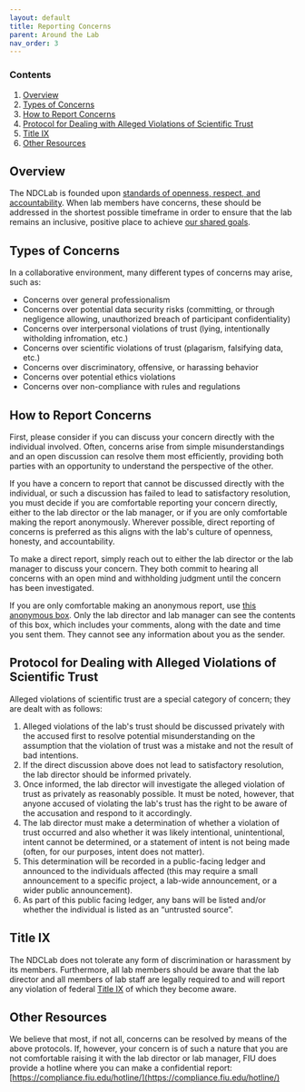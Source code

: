 ```yaml
---
layout: default
title: Reporting Concerns
parent: Around the Lab
nav_order: 3
---
```


### Contents
1. [Overview](#overview)
2. [Types of Concerns](#types-of-concerns)
3. [How to Report Concerns](#how-to-report-concerns)
4. [Protocol for Dealing with Alleged Violations of Scientific Trust](#protocol-for-dealing-with-alleged-violations-of-scientific-trust)
5. [Title IX](#title-ix)
6. [Other Resources](#other-resources)

## Overview
The NDCLab is founded upon [standards of openness, respect, and accountability](https://ndclab.github.io/wiki/docs/around-the-lab/community-standards.html). When lab members have concerns, these should be addressed in the shortest possible timeframe in order to ensure that the lab remains an inclusive, positive place to achieve [our shared goals](https://ndclab.github.io/wiki/docs/welcome/lab-culture.html).

## Types of Concerns
In a collaborative environment, many different types of concerns may arise, such as:

* Concerns over general professionalism
* Concerns over potential data security risks (committing, or through negligence allowing, unauthorized breach of participant confidentiality)
* Concerns over interpersonal violations of trust (lying, intentionally witholding infromation, etc.)
* Concerns over scientific violations of trust (plagarism, falsifying data, etc.)
* Concerns over discriminatory, offensive, or harassing behavior
* Concerns over potential ethics violations
* Concerns over non-compliance with rules and regulations

## How to Report Concerns
First, please consider if you can discuss your concern directly with the individual involved. Often, concerns arise from simple misunderstandings and an open discussion can resolve them most efficiently, providing both parties with an opportunity to understand the perspective of the other.

If you have a concern to report that cannot be discussed directly with the individual, or such a discussion has failed to lead to satisfactory resolution, you must decide if you are comfortable reporting your concern directly, either to the lab director or the lab manager, or if you are only comfortable making the report anonymously. Wherever possible, direct reporting of concerns is preferred as this aligns with the lab's culture of openness, honesty, and accountability.

To make a direct report, simply reach out to either the lab director or the lab manager to discuss your concern. They both commit to hearing all concerns with an open mind and withholding judgment until the concern has been investigated.

If you are only comfortable making an anonymous report, use [this anonymous box](http://freesuggestionbox.com/pub/pwsobxg). Only the lab director and lab manager can see the contents of this box, which includes your comments, along with the date and time you sent them. They cannot see any information about you as the sender.

## Protocol for Dealing with Alleged Violations of Scientific Trust
Alleged violations of scientific trust are a special category of concern; they are dealt with as follows: 

1. Alleged violations of the lab's trust should be discussed privately with the accused first to resolve potential misunderstanding on the assumption that the violation of trust was a mistake and not the result of bad intentions.
2. If the direct discussion above does not lead to satisfactory resolution, the lab director should be informed privately.
3. Once informed, the lab director will investigate the alleged violation of trust as privately as reasonably possible. It must be noted, however, that anyone accused of violating the lab's trust has the right to be aware of the accusation and respond to it accordingly.
4. The lab director must make a determination of whether a violation of trust occurred and also whether it was likely intentional, unintentional, intent cannot be determined, or a statement of intent is not being made (often, for our purposes, intent does not matter).
5. This determination will be recorded in a public-facing ledger and announced to the individuals affected (this may require a small announcement to a specific  project, a lab-wide announcement, or a wider public announcement).
6. As part of this public facing ledger, any bans will be listed and/or whether the individual is listed as an “untrusted source”.

## Title IX
The NDCLab does not tolerate any form of discrimination or harassment by its members. Furthermore, all lab members should be aware that the lab director and all members of lab staff are legally required to and will report any violation of federal [Title IX](https://en.wikipedia.org/wiki/Title_IX) of which they become aware.

## Other Resources
We believe that most, if not all, concerns can be resolved by means of the above protocols. If, however, your concern is of such a nature that you are not comfortable raising it with the lab director or lab manager, FIU does provide a hotline where you can make a confidential report:
[https://compliance.fiu.edu/hotline/](https://compliance.fiu.edu/hotline/)
